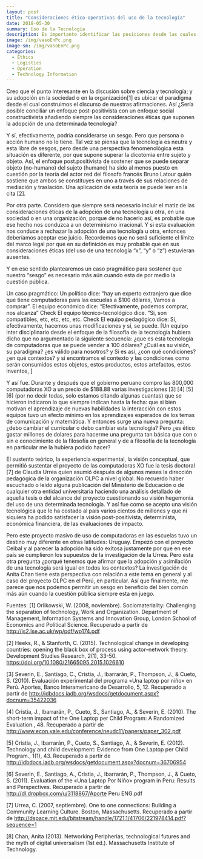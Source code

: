 ```yaml
--- 
layout: post
title: "Consideraciones ético-operativas del uso de la tecnología"
date: 2018-05-30
summary: Uso de la Tecnología 
description: Es importante identificar las posiciones desde las cuales se invoca el uso de la tecnología.
image: /img/vasoEnPc.png
image-sm: /img/vasoEnPc.png
categories:
  - Ethics
  - Logistics 
  - Operation
  - Technology Information
---
```


Creo que el punto interesante en la discusión sobre ciencia y tecnología; y su adopción en la sociedad o en la organización[1] es ubicar el paradigma desde el cual construimos el discurso de nuestras afirmaciones. Así ¿Sería posible conciliar un enfoque post-positivista con un enfoque social constructivista añadiendo siempre las consideraciones éticas que suponen la adopción de una determinada tecnología?

Y sí, efectivamente, podría considerarse un sesgo. Pero que persona o acción humano no lo tiene. Tal vez se piensa que la tecnología es neutra y esta libre de sesgos, pero desde una perspectiva fenomenológica esta situación es diferente, por que supone superar la dicotomia entre sujeto y objeto.
Así, el enfoque post.positivista de sostener que se puede separar objeto (no-humano) del sujeto (humano) ha sido al menos puesto en cuestión por la teoría del actor red del filosofo francés Bruno Latour quién sostiene que ambos se constituyes en uno a través de sus relaciones de mediación y traslación. Una aplicación de esta teoría se puede leer en la cita [2].

Por otra parte. Considero que siempre será necesario incluir el matiz de las consideraciones éticas de la adopción de una tecnología u otra, en una sociedad o en una organización, porque de no hacerlo así, es probable que ese hecho nos conduzca a un determinismo irracional. Y si esta evaluación nos conduce a rechazar la adopción de una tecnología u otra, entonces deberíamos aceptar ese juicio. Recordemos que no será suficiente el límite del marco legal por que en su definición es muy probable que en sus consideraciones éticas (del uso de una tecnología “x”, “y” o “z”) estuvieran ausentes.

Y en ese sentido plantearemos un caso pragmático para sostener que nuestro “sesgo” es necesario más aún cuando esta de por medio la cuestión pública.

Un caso pragmático: Un político dice: “hay un experto extranjero que dice que tiene computadoras para las escuelas a $100 dólares, Vamos a comprar”. El equipo económico dice: “Efectivamente, podemos comprar, nos alcanza” Check El equipo técnico-tecnológico dice. “Si, son compatibles, etc, etc, etc, etc. Check El equipo pedagógico dice: Sí, efectivamente, hacemos unas modificaciones y sí, se puede. [Un equipo inter disciplinario desde el enfoque de la filosofía de la tecnología hubiera dicho que no argumentado la siguiente secuencia: ¿que es esta tecnología de computadoras que se puede vender a 100 dólares? ¿Cuál es su visión, su paradigma? ¿es válido para nosotros? y Si es así, ¿con qué condiciones? ¿en qué contextos? y si encontramos el contexto y las condiciones como serán consumidos estos objetos, estos productos, estos artefactos, estos inventos, ]

Y así fue. Durante y después que el gobierno peruano compro las 800,000 computadoras XO a un precio de $188.88 varias investigaciones [3] [4] [5] [6] (por no decir todas, solo estamos citando algunas cuantas) que se hicieron indicaron lo que siempre indican hasta la fecha: que si bien motivan el aprendizaje de nuevas habilidades la interacción con estos equipos tuvo un efecto mínimo en los aprendizajes esperados de los temas de comunicación y matemática. Y entonces surge una nueva pregunta: ¿debo cambiar el curricular o debo cambiar esta tecnología? Pero ¿es ético gastar millones de dolares para hacerme una pregunta tan básica que con o sin e conocimiento de la filosofía en general y de a filosofía de la tecnología en particular me la hubiera podido hacer?

El sustento teórico, la experiencia experimental, la visión conceptual, que permitió sustentar el proyecto de las computadoras XO fue la tesis doctoral [7] de Claudia Urrea quien asumió después de algunos meses la dirección pedagógica de la organización OLPC a nivel global. No recuerdo haber escuchado o leído alguna publicación del Ministerio de Educación o de cualquier otra entidad universitaria haciendo una análisis detallado de aquella tesis o del alcance del proyecto cuestionando su visión hegemonía del uso de una determinada tecnología. Y así fue como se acepto una visión tecnológica que le ha costado al país varios cientos de millones y que ni siquiera ha podido satisfacer la visión post-positivista, determinista, económica financiera, de las evaluaciones de impacto.

Pero este proyecto masivo de uso de computadoras en las escuelas tuvo un destino muy diferente en otras latitudes: Uruguay. Empezó con el proyecto Ceibal y al parecer la adopción ha sido exitosa justamente por que en ese país se cumplieron los supuestos de la investigación de la Urrea. Pero esta otra pregunta ¿porqué tenemos que afirmar que la adopción y asimilación de una tecnología será igual en todos los contextos? La investigación de Anita Chan tiene esta perspectiva con relación a este tema en general y al caso del proyecto OLPC en el Perú, en particular.
Así que finalmente, me parece que nos podemos permitir un sesgo en beneficio del bien común más aún cuando la cuestión pública siempre esta en juego.

Fuentes:
[1] Orlikowski, W. (2008, noviembre). Sociomateriality: Challenging the separation of technology, Work and Organization. Department of Management, Information Systems and Innovation Group, London School of Economics and Political Science. Recuperado a partir de http://is2.lse.ac.uk/wp/pdf/wp174.pdf

[2] Heeks, R., & Stanforth, C. (2015). Technological change in developing countries: opening the black box of process using actor–network theory. Development Studies Research, 2(1), 33-50. https://doi.org/10.1080/21665095.2015.1026610

[3] Severin, E., Santiago, C., Cristia, J., Ibarrarán, P., Thompson, J., & Cueto, S. (2010). Evaluación experimental del programa «Una laptop por niño» en Perú. Aportes, Banco Interamericano de Desarrollo, 5, 12. Recuperado a partir de http://idbdocs.iadb.org/wsdocs/getdocument.aspx?docnum=35422036

[4] Cristia, J., Ibarrarán, P., Cueto, S., Santiago, A., & Severin, E. (2010). The short-term impact of the One Laptop per Child Program: A Randomized Evaluation., 48. Recuperado a partir de http://www.econ.yale.edu/conference/neudc11/papers/paper_302.pdf

[5] Cristia, J., Ibarrarán, P., Cueto, S., Santiago, A., & Severin, E. (2012). Technology and child development: Evidence from One Laptop per Child Program., 1(1), 43. Recuperado a partir de http://idbdocs.iadb.org/wsdocs/getdocument.aspx?docnum=36706954

[6] Severin, E., Santiago, A., Cristia, J., Ibarrarán, P., Thompson, J., & Cueto, S. (2011). Evaluation of the «Una Laptop Por NIño» program in Peru: Results and Perspectives. Recuperado a partir de http://dl.dropbox.com/u/3118867/Aporte Peru ENG.pdf

[7] Urrea, C. (2007, septiembre). One to one connections: Building a Community Learning Culture. Boston, Massachusetts. Recuperado a partir de http://dspace.mit.edu/bitstream/handle/1721.1/41706/221978414.pdf?sequence=1

[8] Chan, Anita (2013). Networking Peripherias, technological futures and the myth of digital universalism (1st ed.). Massachusetts Institute of Technology.